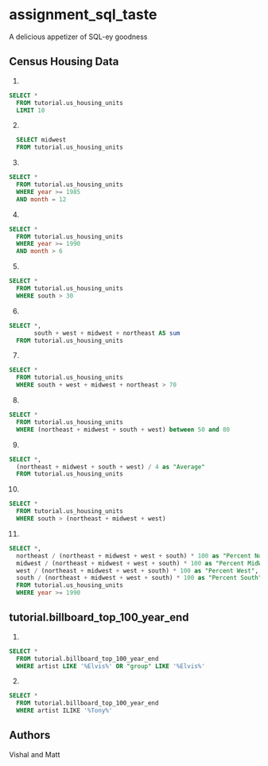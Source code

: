 # assignment_sql_taste
A delicious appetizer of SQL-ey goodness


## Census Housing Data
1)
```sql
SELECT *
  FROM tutorial.us_housing_units
  LIMIT 10
```
2)
```sql
  SELECT midwest
  FROM tutorial.us_housing_units
```
3)
```sql
SELECT *
  FROM tutorial.us_housing_units
  WHERE year >= 1985
  AND month = 12
```
4)
```sql
SELECT *
  FROM tutorial.us_housing_units
  WHERE year >= 1990
  AND month > 6
```
5)
```sql
SELECT *
  FROM tutorial.us_housing_units
  WHERE south > 30
```
6)
```sql
SELECT *,
       south + west + midwest + northeast AS sum
  FROM tutorial.us_housing_units
```
7)
```sql
SELECT *
  FROM tutorial.us_housing_units
  WHERE south + west + midwest + northeast > 70
```
8)
```sql
SELECT *
  FROM tutorial.us_housing_units 
  WHERE (northeast + midwest + south + west) between 50 and 80
```
9)
```sql
SELECT *,
  (northeast + midwest + south + west) / 4 as "Average"
  FROM tutorial.us_housing_units
```
10)
```sql
SELECT *
  FROM tutorial.us_housing_units
  WHERE south > (northeast + midwest + west)
```
11)
```sql
SELECT *,
  northeast / (northeast + midwest + west + south) * 100 as "Percent NorthEast",
  midwest / (northeast + midwest + west + south) * 100 as "Percent MidWest",
  west / (northeast + midwest + west + south) * 100 as "Percent West",
  south / (northeast + midwest + west + south) * 100 as "Percent South"
  FROM tutorial.us_housing_units
  WHERE year >= 1990
```


## tutorial.billboard_top_100_year_end

1)
```sql
SELECT *
  FROM tutorial.billboard_top_100_year_end
  WHERE artist LIKE '%Elvis%' OR "group" LIKE '%Elvis%'
```
2)
```sql
SELECT *
  FROM tutorial.billboard_top_100_year_end
  WHERE artist ILIKE '%Tony%'
```


## Authors
Vishal and Matt

